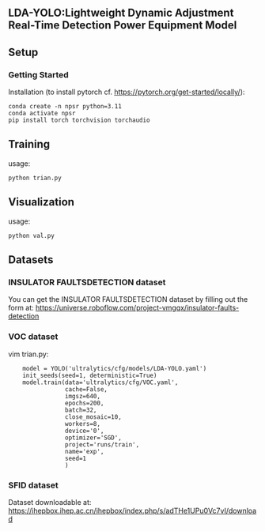 ## LDA-YOLO:Lightweight Dynamic Adjustment Real-Time Detection Power Equipment Model

## Setup

### Getting Started
Installation (to install pytorch cf. https://pytorch.org/get-started/locally/):
```shell
conda create -n npsr python=3.11
conda activate npsr
pip install torch torchvision torchaudio
```

## Training


usage:
```shell
python trian.py
```

## Visualization

usage:
```shell
python val.py
```
## Datasets

### INSULATOR FAULTSDETECTION  dataset
You can get the INSULATOR FAULTSDETECTION dataset by filling out the form at:
https://universe.roboflow.com/project-vmgqx/insulator-faults-detection

### VOC dataset
vim trian.py:
```shell
    model = YOLO('ultralytics/cfg/models/LDA-YOLO.yaml')
    init_seeds(seed=1, deterministic=True)
    model.train(data='ultralytics/cfg/VOC.yaml',
                cache=False,
                imgsz=640,
                epochs=200,
                batch=32,
                close_mosaic=10,
                workers=8,
                device='0',
                optimizer='SGD',
                project='runs/train',
                name='exp',
                seed=1
                )
```

### SFID dataset
Dataset downloadable at:
https://ihepbox.ihep.ac.cn/ihepbox/index.php/s/adTHe1UPu0Vc7vI/download

